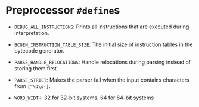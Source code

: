 # Preprocessor `#define`s

- `DEBUG_ALL_INSTRUCTIONS`:
  Prints all instructions that are executed during interpretation.

- `BCGEN_INSTRUCTION_TABLE_SIZE`:
  The initial size of instruction tables in the bytecode generator.

- `PARSE_HANDLE_RELOCATIONS`:
  Handle relocations during parsing instead of storing them first.

- `PARSE_STRICT`:
  Makes the parser fail when the input contains characters from `[^\d\s-]`.

- `WORD_WIDTH`:
  32 for 32-bit systems; 64 for 64-bit systems
